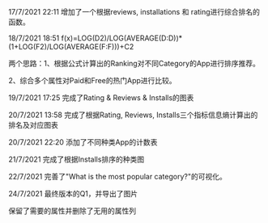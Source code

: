 17/7/2021 22:11 增加了一个根据reviews, installations 和 rating进行综合排名的函数。

18/7/2021 18:51 f(x)=LOG(D2)/LOG(AVERAGE(D:D))*(1+LOG(F2)/LOG(AVERAGE(F:F)))+C2

两个思路：1、根据公式计算出的Ranking对不同Category的App进行排序推荐。

2、综合多个属性对Paid和Free的热门App进行比较。

19/7/2021 17:25 完成了Rating & Reviews & Installs的图表

20/7/2021 13:58 完成了根据Rating, Reviews, Installs三个指标信息熵计算出的排名及对应图表

20/7/2021 22:20 添加了不同种类App的计数表

21/7/2021 完成了根据Installs排序的种类图

22/7/2021 完善了"What is the most popular category?"的可视化。

24/7/2021 最终版本的Q1，并导出了图片

保留了需要的属性并删除了无用的属性列
